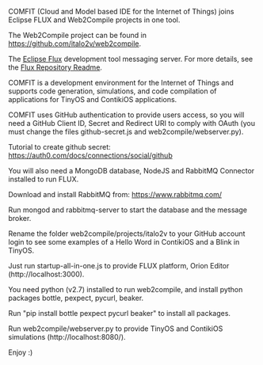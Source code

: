 COMFIT (Cloud and Model based IDE for the Internet of Things) joins Eclipse FLUX and Web2Compile projects in one tool.

The Web2Compile project can be found in https://github.com/italo2v/web2compile.

The [Eclipse Flux](https://wiki.eclipse.org/Flux) development tool messaging server.
For more details, see the [Flux Repository Readme](https://github.com/eclipse/flux).

COMFIT is a development environment for the Internet of Things and supports code generation, simulations, and code compilation of applications for TinyOS and ContikiOS applications.

COMFIT uses GitHub authentication to provide users access, so you will need a GitHub Client ID, Secret and Redirect URI to comply with OAuth (you must change the files github-secret.js and web2compile/webserver.py).

Tutorial to create github secret: https://auth0.com/docs/connections/social/github

You will also need a MongoDB database, NodeJS and RabbitMQ Connector installed to run FLUX.

Download and install RabbitMQ from: https://www.rabbitmq.com/

Run mongod and rabbitmq-server to start the database and the message broker.

Rename the folder web2compile/projects/italo2v to your GitHub account login to see some examples of a Hello Word in ContikiOS and a Blink in TinyOS.

Just run startup-all-in-one.js to provide FLUX platform, Orion Editor (http://localhost:3000).

You need python (v2.7) installed to run web2compile, and install python packages bottle, pexpect, pycurl, beaker.

Run "pip install bottle pexpect pycurl beaker" to install all packages.


Run web2compile/webserver.py to provide TinyOS and ContikiOS simulations (http://localhost:8080/).

Enjoy :)
